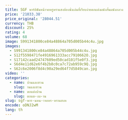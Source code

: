```yaml
---
title: SGF พาร์ทิชันหน้าจอหรูหราแสงห้องนั่งเล่นที่เรียบง่ายตกแต่งผนังกั้นผนังกลวง
price: '21033.38'
price_original: '28044.51'
currency: THB
discount: 25%
rating: 4
volume: 68
image: S991341800ce84a48864a705d005b44c4u.jpg
images:
  - S991341800ce84a48864a705d005b44c4u.jpg
  - S12f5598471fe4916961333acc7910662O.jpg
  - S17142caad24747609ed50cad101f5e0f3.jpg
  - S6d4e11d62e6f4b2b8c0ca7c72ab959c9Q.jpg
  - S62c6e2006f8d4c90a29ed64f7d5849can.jpg
video: ''
categories:
  - name: บ้านและสวน
    slug: านและสวน
  - name: ตกแต่งบ้าน
    slug: ตกแต-งบ-าน
slug: sgf-พาร-นหน-าจอหร-หราแสงห
encode: oDNJ2wM
lang: th
---
```

  